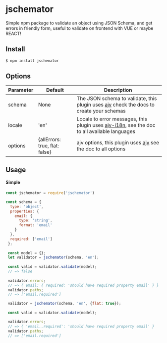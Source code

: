# jschemator
Simple npm package to validate an object using JSON Schema, and get errors in friendly form, useful to validate on frontend with VUE or maybe REACT!

## Install

```bash
$ npm install jschemator
```
## Options

| Parameter | Default | Description |
|-----------|-------------------|----------------------------------------------------------------------------------------------------------------------------------------|
| schema | None | The JSON schema to validate, this plugin uses [ajv](https://github.com/epoberezkin/ajv) check the docs to create your schemas |
| locale | 'en' | Locale to error messages, this plugin uses [ajv-i18n](https://github.com/epoberezkin/ajv-i18n), see the doc to all available languages |
| options | {allErrors: true, flat: false} | ajv options, this plugin uses [ajv](https://github.com/epoberezkin/ajv) see the doc to all options |

## Usage

#### Simple



```js
const jschemator = require('jschemator')

const schema = {
  type: 'object',
  properties: {
    email: {
      type: 'string',
      format: 'email'
    }
  },
  required: ['email']
 };
 
 const model = {};
 let validator = jschemator(schema, 'en');
 
 const valid = validator.validate(model);
 // => false
 
 validator.errors;
 // => { email: { required: 'should have required property email' } }
 validator.paths;
 // => ['email.required']

 validator = jschemator(schema, 'en', {flat: true});
 
 const valid = validator.validate(model);

 validator.errors;
 // => { 'email..required': 'should have required property email' }
 validator.paths;
 // => ['email.required']
 
```